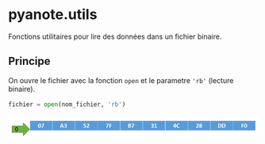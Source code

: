 # pyanote.utils

Fonctions utilitaires pour lire des données dans un fichier binaire.

## Principe

On ouvre le fichier avec la fonction `open` et le parametre `'rb'` (lecture binaire). 

```python
fichier = open(nom_fichier, 'rb')
```

![Ouverture fichier](https://github.com/Lisa-Baget/pyanote/blob/master/documentation/images/ouverture_fichier.png)

